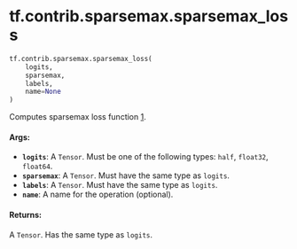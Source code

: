 <div itemscope itemtype="http://developers.google.com/ReferenceObject">
<meta itemprop="name" content="tf.contrib.sparsemax.sparsemax_loss" />
<meta itemprop="path" content="Stable" />
</div>

# tf.contrib.sparsemax.sparsemax_loss

``` python
tf.contrib.sparsemax.sparsemax_loss(
    logits,
    sparsemax,
    labels,
    name=None
)
```

Computes sparsemax loss function [1].

[1]: https://arxiv.org/abs/1602.02068

#### Args:

* <b>`logits`</b>: A `Tensor`. Must be one of the following types: `half`, `float32`,
    `float64`.
* <b>`sparsemax`</b>: A `Tensor`. Must have the same type as `logits`.
* <b>`labels`</b>: A `Tensor`. Must have the same type as `logits`.
* <b>`name`</b>: A name for the operation (optional).


#### Returns:

A `Tensor`. Has the same type as `logits`.